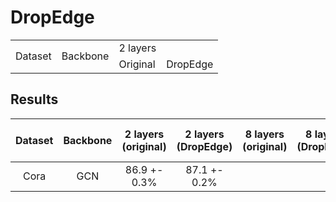 # DropEdge

<table cellpadding=0 cellspacing=0 border=0 width=282 align=center>
  <tr>
    <td rowspan="2">Dataset</td>
    <td rowspan="2">Backbone</td>
    <td>2 layers</td>
  </tr>
  <tr>
    <td>Original</td>
    <td>DropEdge</td>
  </tr>
</table>

## Results

| Dataset | Backbone | 2 layers (original) | 2 layers (DropEdge) | 8 layers (original) | 8 layers (DropEdge) | 32 layers (original) | 32 layers (DropEdge) |
| :-----: | :------: | :-----------------: | :-----------------: | :-----------------: | :-----------------: | :------------------: | :------------------: |
|   Cora  |    GCN   |     86.9 +- 0.3%    |     87.1 +- 0.2%    |  |  |  |  |
